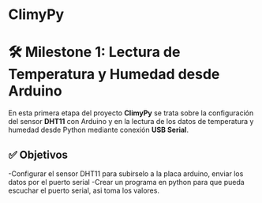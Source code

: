 # ClimyPy

# 🛠️ Milestone 1: Lectura de Temperatura y Humedad desde Arduino
En esta primera etapa del proyecto **ClimyPy** se trata sobre la configuración del sensor **DHT11** con Arduino y en la lectura de los datos de temperatura y humedad desde Python mediante conexión **USB Serial**. 

## ✅ Objetivos

-Configurar el sensor DHT11 para subirselo a la placa arduino, enviar los datos por el puerto serial
-Crear un programa en python para que pueda escuchar el puerto serial, asi toma los valores.


